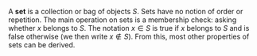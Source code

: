 A **set** is a collection or bag of objects $S$. Sets have no notion of order or repetition. The main operation on sets is a membership check: asking whether $x$ belongs to $S$. The notation $x \in S$ is true if $x$ belongs to $S$ and is false otherwise (we then write $x \not\in S$). From this, most other properties of sets can be derived.
